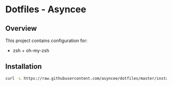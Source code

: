 # Dotfiles - Asyncee

## Overview

This project contains configuration for:

- zsh + oh-my-zsh


## Installation

```bash
curl -L https://raw.githubusercontent.com/asyncee/dotfiles/master/install.sh | bash
```
